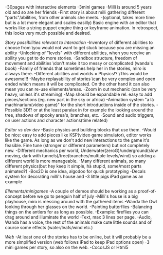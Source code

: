 -30pages with interactive elements
-3mini games
-Milli is around 5 years old and so are her friends
-First story is about milli gathering different "parts"/abilities, from other animals she meets.
-(optional, takes more time but is a lot more elegant and scales easilly) Basic engine with an editor that works like a string puppet engine thing or keyframe animation. In retrospect, this looks very much possible and desired.


_Story possibilities relevant to Interaction_
-Inventory of different abilities to choose from \\you would not want to get stuck because you are missing an ability
-Unlocking of "levels" with different abilities, when you receive an ability you get to do more stories.
-Sandbox structure, freedom of movement and abilities \\don't make it too messy or complicated (wanda's book)
-Family of friends that sometimes help her in the stories, miro is allways there.
-Different abilities and worlds = Physics!? \\This would be awesome!!!
-Maybe replayability of stories \\can be very complex and open ended which means it will be complicated. On the other hand it can also mean you can re-use ellements/areas.
-Zoom in out mechanic (can be very heavy, unless it's streaming)
-Map should be expandable rel. easy to add pieces/sections (eg. new part in the sky or africa)
-Animation system "a lá machinarium(video game)" for the short introductions inside of the stories.
-Possible 3D!? or at the least paralax in for example the looking around the tree, shadows of spooky area's, branches, etc.
-Sound and audio triggers, on user actions and character actions(time related)


_Editor vs dev dev_
-Basic physics and building blocks that use them.
-Would be nice: easy to add pieces like KSP(video game simulator), editor works like the game. As long as we don't add new interactions to the game it's feasible. Fine tune (stronger or different parameters) but not completely new.
-Different mechanics per world, Underwater(zeroG)/underground(slow moving, dark with tunnels)/tree(branches/multiple levels/wind) so adding a different world is more manageable.
-Many different animals, so many different physics(but hey keep it simple, hà stupid, some/most parts animated‽)
-Box2D is one idea, algodoo for quick prototyping
-Decals system for decorating milli's house and 
-3 little pigs iPad game as an example 

_Ellements/minigames_
-A couple of demos should be working as a proof-of-concept before we go to penguin half of july
-Milli's house is a big playhouse, miro is messing around with the gathered items
-Wanda the Owl looking through her glasses on the world.
-Painting butterflies
-Balancing things on the antlers for as long as possible.
-Example: fireflies you can drag around and illuminate the world
-Text, max 3 lines per page.
-Audio, Wanda has a voice, the rest of the animals make cute little sounds and of course some effects (water/leafs/wind etc.)

_Web_
-At least one of the stories has to be online, but it will probably be a more simplified version (web follows iPad to keep iPad options open)
-3 mini games per story, so also on the web.
-CocosJS or Html5